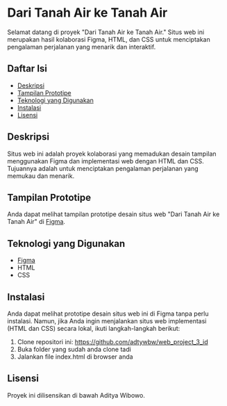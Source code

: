 # Dari Tanah Air ke Tanah Air

Selamat datang di proyek "Dari Tanah Air ke Tanah Air." Situs web ini merupakan hasil kolaborasi Figma, HTML, dan CSS untuk menciptakan pengalaman perjalanan yang menarik dan interaktif.

## Daftar Isi

- [Deskripsi](#deskripsi)
- [Tampilan Prototipe](#tampilan-prototipe)
- [Teknologi yang Digunakan](#teknologi-yang-digunakan)
- [Instalasi](#instalasi)
- [Lisensi](#lisensi)

## Deskripsi

Situs web ini adalah proyek kolaborasi yang memadukan desain tampilan menggunakan Figma dan implementasi web dengan HTML dan CSS. Tujuannya adalah untuk menciptakan pengalaman perjalanan yang memukau dan menarik.

## Tampilan Prototipe

Anda dapat melihat tampilan prototipe desain situs web "Dari Tanah Air ke Tanah Air" di [Figma](https://www.figma.com/file/t48BkKKEhP7K0mP5Vmr26O/Web_Brief_Sprint_4_ID-%7C-Dari-Tanah-Air-ke-Tanah-Air-%7C-desktop-%2B-mobile?type=design&node-id=0-1&mode=design&t=cKtd1SAgMJar3oH4-0).

## Teknologi yang Digunakan

- [Figma](https://www.figma.com)
- HTML
- CSS

## Instalasi

Anda dapat melihat prototipe desain situs web ini di Figma tanpa perlu instalasi. Namun, jika Anda ingin menjalankan situs web implementasi (HTML dan CSS) secara lokal, ikuti langkah-langkah berikut:

1. Clone repositori ini: https://github.com/adtywbw/web_project_3_id
2. Buka folder yang sudah anda clone tadi
3. Jalankan file index.html di browser anda

## Lisensi

Proyek ini dilisensikan di bawah Aditya Wibowo.

